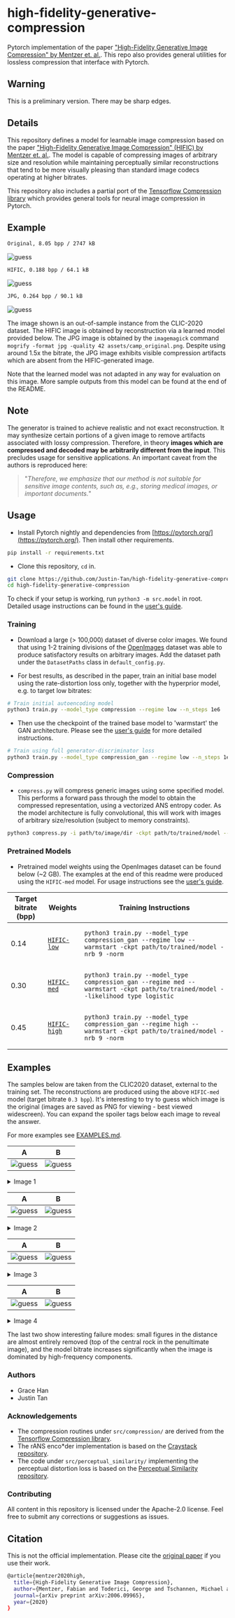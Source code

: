 # high-fidelity-generative-compression

Pytorch implementation of the paper ["High-Fidelity Generative Image Compression" by Mentzer et. al.](https://hific.github.io/). This repo also provides general utilities for lossless compression that interface with Pytorch.

## Warning

This is a preliminary version. There may be sharp edges.

## Details

This repository defines a model for learnable image compression based on the paper ["High-Fidelity Generative Image Compression" (HIFIC) by Mentzer et. al.](https://hific.github.io/). The model is capable of compressing images of arbitrary size and resolution while maintaining perceptually similar reconstructions that tend to be more visually pleasing than standard image codecs operating at higher bitrates.

This repository also includes a partial port of the [Tensorflow Compression library](https://github.com/tensorflow/compression) which provides general tools for neural image compression in Pytorch.

## Example

```bash
Original, 8.05 bpp / 2747 kB
```

![guess](assets/originals/camp_original.png)

```bash
HIFIC, 0.188 bpp / 64.1 kB
```

![guess](assets/hific/camp_hific.png)

```bash
JPG, 0.264 bpp / 90.1 kB
```

![guess](assets/camp_jpg_compress.png)

The image shown is an out-of-sample instance from the CLIC-2020 dataset. The HIFIC image is obtained by reconstruction via a learned model provided below. The JPG image is obtained by the `imagemagick` command `mogrify -format jpg -quality 42 assets/camp_original.png`. Despite using around 1.5x the bitrate, the JPG image exhibits visible compression artifacts which are absent from the HIFIC-generated image.

Note that the learned model was not adapted in any way for evaluation on this image. More sample outputs from this model can be found at the end of the README.

## Note

The generator is trained to achieve realistic and not exact reconstruction. It may synthesize certain portions of a given image to remove artifacts associated with lossy compression. Therefore, in theory **images which are compressed and decoded may be arbitrarily different from the input**. This precludes usage for sensitive applications. An important caveat from the authors is reproduced here: 

> "_Therefore, we emphasize that our method is not suitable for sensitive image contents, such as, e.g., storing medical images, or important documents._" 

## Usage

* Install Pytorch nightly and dependencies from [https://pytorch.org/](https://pytorch.org/). Then install other requirements.

```bash
pip install -r requirements.txt
```

* Clone this repository, `cd` in.

```bash
git clone https://github.com/Justin-Tan/high-fidelity-generative-compression.git
cd high-fidelity-generative-compression
```

To check if your setup is working, run `python3 -m src.model` in root. Detailed usage instructions can be found in the [user's guide](assets/USAGE_GUIDE.md).

### Training

* Download a large (> 100,000) dataset of diverse color images. We found that using 1-2 training divisions of the [OpenImages](https://storage.googleapis.com/openimages/web/index.html) dataset was able to produce satisfactory results on arbitrary images. Add the dataset path under the `DatasetPaths` class in `default_config.py`.

* For best results, as described in the paper, train an initial base model using the rate-distortion loss only, together with the hyperprior model, e.g. to target low bitrates:

```bash
# Train initial autoencoding model
python3 train.py --model_type compression --regime low --n_steps 1e6
```

* Then use the checkpoint of the trained base model to 'warmstart' the GAN architecture. Please see the [user's guide](assets/USAGE_GUIDE.md) for more detailed instructions.

```bash
# Train using full generator-discriminator loss
python3 train.py --model_type compression_gan --regime low --n_steps 1e6 --warmstart --ckpt path/to/base/checkpoint
```

### Compression

* `compress.py` will compress generic images using some specified model. This performs a forward pass through the model to obtain the compressed representation, using a vectorized ANS entropy coder. As the model architecture is fully convolutional, this will work with images of arbitrary size/resolution (subject to memory constraints).

```bash
python3 compress.py -i path/to/image/dir -ckpt path/to/trained/model --reconstruct
```

### Pretrained Models

* Pretrained model weights using the OpenImages dataset can be found below (~2 GB). The examples at the end of this readme were produced using the `HIFIC-med` model. For usage instructions see the [user's guide](assets/USAGE_GUIDE.md).

| Target bitrate (bpp) | Weights | Training Instructions |
| ----------- | -------------------------------- | ---------------------- |
| 0.14 | [`HIFIC-low`](https://drive.google.com/open?id=1hfFTkZbs_VOBmXQ-M4bYEPejrD76lAY9) | <pre lang=bash>`python3 train.py --model_type compression_gan --regime low --warmstart -ckpt path/to/trained/model -nrb 9 -norm`</pre> |
| 0.30 | [`HIFIC-med`](https://drive.google.com/open?id=1QNoX0AGKTBkthMJGPfQI0dT0_tnysYUb) | <pre lang=bash>`python3 train.py --model_type compression_gan --regime med --warmstart -ckpt path/to/trained/model --likelihood_type logistic`</pre> |
| 0.45 | [`HIFIC-high`](https://drive.google.com/open?id=1BFYpvhVIA_Ek2QsHBbKnaBE8wn1GhFyA) | <pre lang=bash>`python3 train.py --model_type compression_gan --regime high --warmstart -ckpt path/to/trained/model -nrb 9 -norm`</pre> |

## Examples

The samples below are taken from the CLIC2020 dataset, external to the training set. The reconstructions are produced using the above `HIFIC-med` model (target bitrate `0.3 bpp`). It's interesting to try to guess which image is the original (images are saved as PNG for viewing - best viewed widescreen). You can expand the spoiler tags below each image to reveal the answer.

For more examples see [EXAMPLES.md](assets/EXAMPLES.md).

A | B
:-------------------------:|:-------------------------:
![guess](assets/hific/CLIC2020_5_RECON_0.160bpp.png) | ![guess](assets/originals/CLIC2020_5.png)

<details>

  <summary>Image 1</summary>
  
  ```python
  Original: B (11.6 bpp) | HIFIC: A (0.160 bpp). Ratio: 72.5.
  ```

</details>

A             |  B
:-------------------------:|:-------------------------:
![guess](assets/originals/CLIC2020_20.png) | ![guess](assets/hific/CLIC2020_20_RECON_0.330bpp.png)

<details>

  <summary>Image 2</summary>

  ```python
  Original: A (14.6 bpp) | HIFIC: B (0.330 bpp). Ratio: 44.2
  ```

</details>

A | B
:-------------------------:|:-------------------------:
![guess](assets/originals/CLIC2020_18.png) | ![guess](assets/hific/CLIC2020_18_RECON_0.209bpp.png)

<details>

  <summary>Image 3</summary>
  
  ```python
  Original: A (12.3 bpp) | HIFIC: B (0.209 bpp). Ratio: 58.9
  ```
  
</details>

A             |  B
:-------------------------:|:-------------------------:
![guess](assets/hific/CLIC2020_19_RECON_0.565bpp.png) | ![guess](assets/originals/CLIC2020_19.png)

<details>

  <summary>Image 4</summary>
  
  ```python
  Original: B (19.9 bpp) | HIFIC: A (0.565 bpp). Ratio: 35.2
  ```
  
</details>

The last two show interesting failure modes: small figures in the distance are almost entirely removed (top of the central rock in the penultimate image), and the model bitrate increases significantly when the image is dominated by high-frequency components.

### Authors

* Grace Han
* Justin Tan

### Acknowledgements
* The compression routines under `src/compression/` are derived from the [Tensorflow Compression library](https://github.com/tensorflow/compression).
* The rANS enco*der implementation is based on the [Craystack repository](https://github.com/j-towns/craystack).
* The code under `src/perceptual_similarity/` implementing the perceptual distortion loss is based on the [Perceptual Similarity repository](https://github.com/richzhang/PerceptualSimilarity).

### Contributing

All content in this repository is licensed under the Apache-2.0 license. Feel free to submit any corrections or suggestions as issues.

## Citation

This is not the official implementation. Please cite the [original paper](https://arxiv.org/abs/2006.09965) if you use their work.

```bash
@article{mentzer2020high,
  title={High-Fidelity Generative Image Compression},
  author={Mentzer, Fabian and Toderici, George and Tschannen, Michael and Agustsson, Eirikur},
  journal={arXiv preprint arXiv:2006.09965},
  year={2020}
}
```
